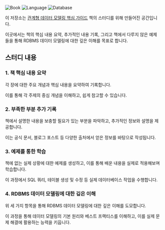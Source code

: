 
   

 ![Book](https://img.shields.io/badge/Book-Core%20Guide%20to%20Relational%20Data%20Modeling-orange) ![Language](https://img.shields.io/badge/Language-SQL-yellowgreen) ![Database](https://img.shields.io/badge/Database-RDBMS-brightgreen)

이 저장소는 [관계형 데이터 모델링 핵심 가이드](https://product.kyobobook.co.kr/detail/S000001974817) 책의 스터디를 위해 만들어진 공간입니다. 

이곳에서는 책의 핵심 내용 요약, 추가적인 내용 기록, 그리고 책에서 다루지 않은 예제들을 통해 RDBMS 데이터 모델링에 대한 깊은 이해를 목표로 합니다.

## 스터디 내용

### 1. 책 핵심 내용 요약

각 장에 대한 주요 개념과 핵심 내용을 요약하여 기록합니다. 

이를 통해 각 주제의 중심 개념을 이해하고, 쉽게 참고할 수 있습니다.

### 2. 부족한 부분 추가 기록

책에서 설명한 내용을 보충할 필요가 있는 부분을 파악하고, 추가적인 정보와 설명을 제공합니다. 

이는 공식 문서, 블로그 포스트 등 다양한 출처에서 얻은 정보를 바탕으로 작성됩니다.

### 3. 예제를 통한 학습

책에 없는 실제 상황에 대한 예제를 생성하고, 이를 통해 배운 내용을 실제로 적용해보며 학습합니다. 

이 과정에서 SQL 쿼리, 테이블 생성 및 수정 등 실제 데이터베이스 작업을 수행합니다.

### 4. RDBMS 데이터 모델링에 대한 깊은 이해

위 세 가지 항목을 통해 RDBMS 데이터 모델링에 대한 깊은 이해를 도모합니다. 

이 과정을 통해 데이터 모델링의 기본 원리와 베스트 프랙티스를 이해하고, 이를 실제 문제 해결에 활용하는 능력을 키웁니다.
